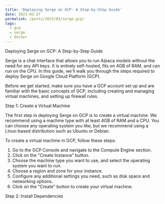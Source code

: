 ```yaml
---
title: 'Deploying Serge on GCP: A Step-by-Step Guide'
date: 2023-03-27
permalink: /posts/2023/03/serge-gcp/
tags:
  - gcp
  - serge
  - docker
---
```


Deploying Serge on GCP: A Step-by-Step Guide

Serge is a chat interface that allows you to run Alpaca models without the need for any API keys. It is entirely self-hosted, fits on 4GB of RAM, and can run on the CPU. In this guide, we'll walk you through the steps required to deploy Serge on Google Cloud Platform (GCP).

Before we get started, make sure you have a GCP account set up and are familiar with the basic concepts of GCP, including creating and managing virtual machines, and setting up firewall rules.

Step 1: Create a Virtual Machine

The first step in deploying Serge on GCP is to create a virtual machine. We recommend using a machine type with at least 4GB of RAM and a CPU. You can choose any operating system you like, but we recommend using a Linux-based distribution such as Ubuntu or Debian.

To create a virtual machine in GCP, follow these steps:

1.  Go to the GCP Console and navigate to the Compute Engine section.
2.  Click on the "Create Instance" button.
3.  Choose the machine type you want to use, and select the operating system you want to run.
4.  Choose a region and zone for your instance.
5.  Configure any additional settings you need, such as disk space and networking options.
6.  Click on the "Create" button to create your virtual machine.

Step 2: Install Dependencies
